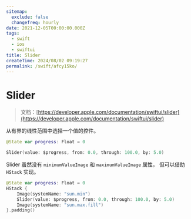 ```yaml
---
sitemap:
  exclude: false
  changefreq: hourly
date: 2021-12-05T00:00:00.000Z
tags:
  - swift
  - ios
  - swiftui
title: Slider
createTime: 2024/08/02 09:19:27
permalink: /swift/afcy15ko/
---
```


# Slider

> 文档：[https://developer.apple.com/documentation/swiftui/slider](https://developer.apple.com/documentation/swiftui/slider)

从有界的线性范围中选择一个值的控件。

```swift
@State var progress: Float = 0

Slider(value: $progress, from: 0.0, through: 100.0, by: 5.0)
```

Slider 虽然没有 `minimumValueImage` 和 `maximumValueImage` 属性， 但可以借助 `HStack` 实现。

```swift
@State var progress: Float = 0
HStack {
    Image(systemName: "sun.min")
    Slider(value: $progress, from: 0.0, through: 100.0, by: 5.0)
    Image(systemName: "sun.max.fill")
}.padding()
```

